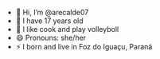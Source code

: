 - 👋 Hi, I’m @arecalde07
- 👀 I have 17 years old
- 🌱 I like cook and play volleyboll
- 😄 Pronouns: she/her
- ⚡ I born and live in Foz do Iguaçu, Paraná

